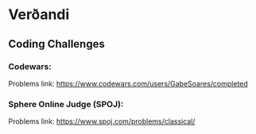 # Verðandi

## Coding Challenges

### Codewars:

Problems link: https://www.codewars.com/users/GabeSoares/completed

### Sphere Online Judge (SPOJ):

Problems link: https://www.spoj.com/problems/classical/

